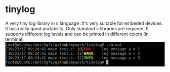 # tinylog
A very tiny log library in c language .It's very suitable for embeded devices.
It has really good portability .Only standard c libraries are required.
It supports different log levels and can be printed in different colors (in terminal)
![image](https://github.com/org0000h/tinylog/blob/master/log.PNG)